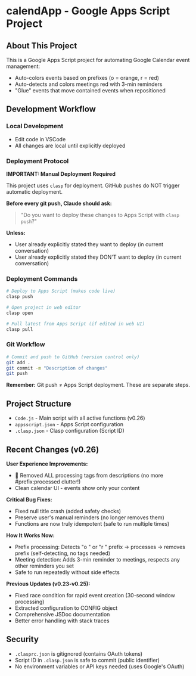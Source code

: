 # calendApp - Google Apps Script Project

## About This Project

This is a Google Apps Script project for automating Google Calendar event management:
- Auto-colors events based on prefixes (o = orange, r = red)
- Auto-detects and colors meetings red with 3-min reminders
- "Glue" events that move contained events when repositioned

## Development Workflow

### Local Development
- Edit code in VSCode
- All changes are local until explicitly deployed

### Deployment Protocol

**IMPORTANT: Manual Deployment Required**

This project uses `clasp` for deployment. GitHub pushes do NOT trigger automatic deployment.

**Before every git push, Claude should ask:**
> "Do you want to deploy these changes to Apps Script with `clasp push`?"

**Unless:**
- User already explicitly stated they want to deploy (in current conversation)
- User already explicitly stated they DON'T want to deploy (in current conversation)

### Deployment Commands

```bash
# Deploy to Apps Script (makes code live)
clasp push

# Open project in web editor
clasp open

# Pull latest from Apps Script (if edited in web UI)
clasp pull
```

### Git Workflow

```bash
# Commit and push to GitHub (version control only)
git add .
git commit -m "Description of changes"
git push
```

**Remember:** Git push ≠ Apps Script deployment. These are separate steps.

## Project Structure

- `Code.js` - Main script with all active functions (v0.26)
- `appsscript.json` - Apps Script configuration
- `.clasp.json` - Clasp configuration (Script ID)

## Recent Changes (v0.26)

**User Experience Improvements:**
- 🎉 Removed ALL processing tags from descriptions (no more #prefix:processed clutter!)
- Clean calendar UI - events show only your content

**Critical Bug Fixes:**
- Fixed null title crash (added safety checks)
- Preserve user's manual reminders (no longer removes them)
- Functions are now truly idempotent (safe to run multiple times)

**How It Works Now:**
- Prefix processing: Detects "o " or "r " prefix → processes → removes prefix (self-detecting, no tags needed)
- Meeting detection: Adds 3-min reminder to meetings, respects any other reminders you set
- Safe to run repeatedly without side effects

**Previous Updates (v0.23-v0.25):**
- Fixed race condition for rapid event creation (30-second window processing)
- Extracted configuration to CONFIG object
- Comprehensive JSDoc documentation
- Better error handling with stack traces

## Security

- `.clasprc.json` is gitignored (contains OAuth tokens)
- Script ID in `.clasp.json` is safe to commit (public identifier)
- No environment variables or API keys needed (uses Google's OAuth)
